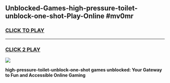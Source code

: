 
## Unblocked-Games-high-pressure-toilet-unblock-one-shot-Play-Online #mv0mr
<h3>
<a href="https://news.freeplayer.one?title=high-pressure-toilet-unblock-one-shot&ref=3">CLICK TO PLAY</a></h3>
<hr>

<h3>
<a href="https://news.freeplayer.one?title=high-pressure-toilet-unblock-one-shot&ref=3">CLICK 2 PLAY</a>
  
</h3>

<a href="https://news.freeplayer.one?title=high-pressure-toilet-unblock-one-shot&ref=3"><img src="https://clearcache.store/games.png"></a>


**high-pressure-toilet-unblock-one-shot games unblocked: Your Gateway to Fun and Accessible Online Gaming**
